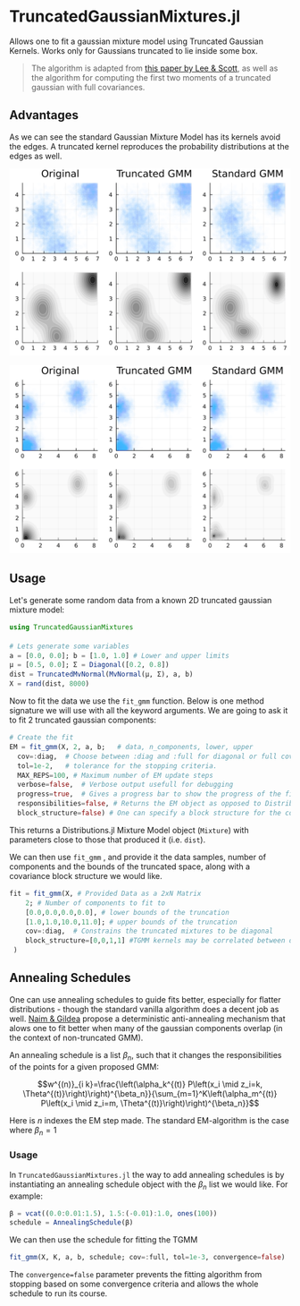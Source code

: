 # TruncatedGaussianMixtures.jl
 Allows one to fit a gaussian mixture model using Truncated Gaussian Kernels. Works only for Gaussians truncated to lie inside some box. 

> The algorithm is adapted from [this paper by Lee & Scott](https://www.sciencedirect.com/science/article/abs/pii/S0167947312001156), as well as the algorithm for computing the first two moments of a truncated gaussian with full covariances.

## Advantages

As we can see the standard Gaussian Mixture Model has its kernels avoid the edges. A truncated kernel reproduces the probability distributions at the edges as well.

<img src="./imgs/Comparison2.gif"> </img>

<img src="./imgs/Comparison3.gif"> </img>

## Usage

Let's generate some random data from a known 2D truncated gaussian mixture model:

```julia
using TruncatedGaussianMixtures

# Lets generate some variables
a = [0.0, 0.0]; b = [1.0, 1.0] # Lower and upper limits
μ = [0.5, 0.0]; Σ = Diagonal([0.2, 0.8])
dist = TruncatedMvNormal(MvNormal(μ, Σ), a, b)
X = rand(dist, 8000)
```

Now to fit the data we use the `fit_gmm` function. Below is one method signature we will use with all the keyword arguments. We are going to ask it to fit 2 truncated gaussian components:

```julia
# Create the fit
EM = fit_gmm(X, 2, a, b;   # data, n_components, lower, upper
  cov=:diag,  # Choose between :diag and :full for diagonal or full covariances
  tol=1e-2,   # tolerance for the stopping criteria.
  MAX_REPS=100, # Maximum number of EM update steps
  verbose=false,  # Verbose output usefull for debugging 
  progress=true,  # Gives a progress bar to show the progress of the fit
  responsibilities=false, # Returns the EM object as opposed to Distributions.jl object
  block_structure=false) # One can specify a block structure for the covariances
```

This returns a Distributions.jl Mixture Model object (`Mixture`) with parameters close to those that produced it (i.e. `dist`). 

We can then use `fit_gmm` , and provide it the data samples, number of components and the bounds of the truncated space, along with a covariance block structure we would like. 

```julia
fit = fit_gmm(X, # Provided Data as a 2xN Matrix
    2; # Number of components to fit to
    [0.0,0.0,0.0,0.0], # lower bounds of the truncation
    [1.0,1.0,10.0,11.0]; # upper bounds of the truncation
  	cov=:diag,  # Constrains the truncated mixtures to be diagonal
  	block_structure=[0,0,1,1] #TGMM kernels may be correlated between dimension 3&4 and dimension 1&2, but dimension 1 and 2 may not correlate with dimension 3 and 4
 )
```

## Annealing Schedules

One can use annealing schedules to guide fits better, especially for flatter distributions - though the standard vanilla algorithm does a decent job as well. [Naim & Gildea](https://arxiv.org/abs/1206.6427) propose a deterministic anti-annealing mechanism that alows one to fit better when many of the gaussian components overlap (in the context of non-truncated GMM).

An annealing schedule is a list $\beta_n$​, such that it changes the responsibilities of the points for a given proposed GMM:



$$w^{(n)}_{i k}=\frac{\left(\alpha_k^{(t)} P\left(x_i \mid z_i=k, \Theta^{(t)}\right)\right)^{\beta_n}}{\sum_{m=1}^K\left(\alpha_m^{(t)} P\left(x_i \mid z_i=m, \Theta^{(t)}\right)\right)^{\beta_n}}$$



Here is $n$ indexes the EM step made. The standard EM-algorithm is the case where $\beta_n = 1$

### Usage

In `TruncatedGaussianMixtures.jl` the way to add annealing schedules is by instantiating an annealing schedule object with the $\beta_n$ list we would like. For example:

```julia
β = vcat((0.0:0.01:1.5), 1.5:(-0.01):1.0, ones(100))
schedule = AnnealingSchedule(β)
```

We can then use the schedule for fitting the TGMM

```julia
fit_gmm(X, K, a, b, schedule; cov=:full, tol=1e-3, convergence=false)
```

The `convergence=false` parameter prevents the fitting algorithm from stopping based on some convergence criteria and allows the whole schedule to run its course. 
